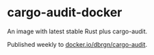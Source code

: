 # cargo-audit-docker

An image with latest stable Rust plus cargo-audit.

Published weekly to [docker.io/dbrgn/cargo-audit](https://hub.docker.com/r/dbrgn/cargo-audit).
